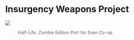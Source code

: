 # Insurgency Weapons Project
![](https://i.imgur.com/u0h7FjO.png)
> Half-Life: Zombie Edition Port for Sven Co-op
